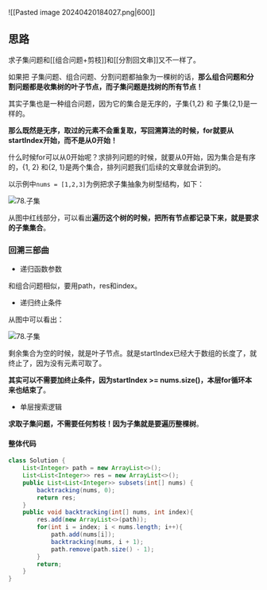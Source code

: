 ![[Pasted image 20240420184027.png|600]]

## 思路

求子集问题和[[组合问题+剪枝]]和[[分割回文串]]又不一样了。

如果把 子集问题、组合问题、分割问题都抽象为一棵树的话，**那么组合问题和分割问题都是收集树的叶子节点，而子集问题是找树的所有节点！**

其实子集也是一种组合问题，因为它的集合是无序的，子集{1,2} 和 子集{2,1}是一样的。

**那么既然是无序，取过的元素不会重复取，写回溯算法的时候，for就要从startIndex开始，而不是从0开始！**

什么时候for可以从0开始呢？求排列问题的时候，就要从0开始，因为集合是有序的，{1, 2} 和{2, 1}是两个集合，排列问题我们后续的文章就会讲到的。

以示例中`nums = [1,2,3]`为例把求子集抽象为树型结构，如下：

![78.子集](https://code-thinking.cdn.bcebos.com/pics/78.%E5%AD%90%E9%9B%86.png)

从图中红线部分，可以看出**遍历这个树的时候，把所有节点都记录下来，就是要求的子集集合**。

### 回溯三部曲

- 递归函数参数

和组合问题相似，要用path，res和index。

- 递归终止条件

从图中可以看出：

![78.子集](https://code-thinking.cdn.bcebos.com/pics/78.%E5%AD%90%E9%9B%86.png)

剩余集合为空的时候，就是叶子节点。就是startIndex已经大于数组的长度了，就终止了，因为没有元素可取了。

**其实可以不需要加终止条件，因为startIndex >= nums.size()，本层for循环本来也结束了**。

- 单层搜索逻辑

**求取子集问题，不需要任何剪枝！因为子集就是要遍历整棵树**。

#### 整体代码

```java
class Solution {
    List<Integer> path = new ArrayList<>();
    List<List<Integer>> res = new ArrayList<>();
    public List<List<Integer>> subsets(int[] nums) {
        backtracking(nums, 0);
        return res;
    }
    public void backtracking(int[] nums, int index){
        res.add(new ArrayList<>(path));
        for(int i = index; i < nums.length; i++){
            path.add(nums[i]);
            backtracking(nums, i + 1);
            path.remove(path.size() - 1);
        }
        return;
    }
}
```
